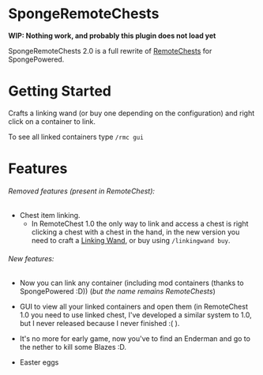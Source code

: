 # SpongeRemoteChests

**WIP: Nothing work, and probably this plugin does not load yet** 

SpongeRemoteChests 2.0 is a full rewrite of [RemoteChests](https://github.com/JonathanxD/RemoteChest) for SpongePowered.

# Getting Started

Crafts a linking wand (or buy one depending on the configuration) and right click on a container to link.

To see all linked containers type `/rmc gui`

# Features

###### Removed features (present in RemoteChest):

- Chest item linking.
  - In RemoteChest 1.0 the only way to link and access a chest is right clicking a chest with a chest in the hand, in the new version you need to craft a [Linking Wand](https://github.com/ProjectSandstone/SpongeRemoteChest/wiki/Linking-Wand), or buy using `/linkingwand buy`.

###### New features:

- Now you can link any container (including mod containers (thanks to SpongePowered :D)) (*but the name remains RemoteChests*)

- GUI to view all your linked containers and open them (in RemoteChest 1.0 you need to use linked chest, I've developed a similar system to 1.0, but I never released because I never finished :( ).

- It's no more for early game, now you've to find an Enderman and go to the nether to kill some Blazes :D.

- Easter eggs